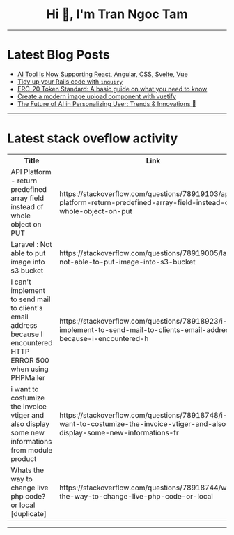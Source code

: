 <h1 align="center">Hi 👋, I'm Tran Ngoc Tam</h1>

---

# Latest Blog Posts 
<!-- BLOG-POST-LIST:START -->
- [AI Tool Is Now Supporting React, Angular, CSS, Svelte, Vue](https://dev.to/buildwebcrumbs/ai-tool-is-now-supporting-react-angular-css-svelte-vue-3m0j)
- [Tidy up your Rails code with `inquiry`](https://dev.to/railsdesigner/tidy-up-your-rails-code-with-inquiry-1jj)
- [ERC-20 Token Standard: A basic guide on what you need to know](https://dev.to/ceasermikes002/erc-20-token-standard-a-basic-guide-on-what-you-need-to-know-2kg1)
- [Create a modern image upload component with vuetify](https://dev.to/3aluw/create-a-modern-image-upload-component-with-vuetify-218p)
- [The Future of AI in Personalizing User: Trends &amp; Innovations 🤖](https://dev.to/hanzla-mirza/the-future-of-ai-in-personalizing-user-trends-innovations-3gkf)
<!-- BLOG-POST-LIST:END -->

---

# Latest stack oveflow activity
<table>
  <tr><th>Title</th><th>Link</th></tr>
  <!-- STACKOVERFLOW:START --><tr><td>API Platform - return predefined array field instead of whole object on PUT</td><td>https://stackoverflow.com/questions/78919103/api-platform-return-predefined-array-field-instead-of-whole-object-on-put</td></tr><tr><td>Laravel : Not able to put image into s3 bucket</td><td>https://stackoverflow.com/questions/78919005/laravel-not-able-to-put-image-into-s3-bucket</td></tr><tr><td>I can&#39;t implement to send mail to client&#39;s email address because I encountered HTTP ERROR 500 when using PHPMailer</td><td>https://stackoverflow.com/questions/78918923/i-cant-implement-to-send-mail-to-clients-email-address-because-i-encountered-h</td></tr><tr><td>i want to costumize the invoice vtiger and also display some new informations from module product</td><td>https://stackoverflow.com/questions/78918748/i-want-to-costumize-the-invoice-vtiger-and-also-display-some-new-informations-fr</td></tr><tr><td>Whats the way to change live php code? or local [duplicate]</td><td>https://stackoverflow.com/questions/78918744/whats-the-way-to-change-live-php-code-or-local</td></tr><!-- STACKOVERFLOW:END -->
</table>

---


